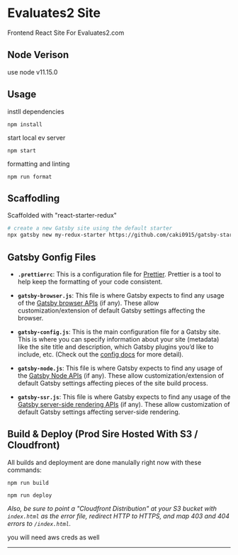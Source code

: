 # Evaluates2 Site
Frontend React Site For Evaluates2.com

## Node Verison

use node v11.15.0

## Usage

instll dependencies
```
npm install
```

start local ev server
```
npm start
```

formatting and linting
```
npm run format
```

## Scaffodling

Scaffolded with "react-starter-redux"

```sh
# create a new Gatsby site using the default starter
npx gatsby new my-redux-starter https://github.com/caki0915/gatsby-starter-redux
```

## Gatsby Gonfig Files

-  **`.prettierrc`**: This is a configuration file for [Prettier](https://prettier.io/). Prettier is a tool to help keep the formatting of your code consistent.

-  **`gatsby-browser.js`**: This file is where Gatsby expects to find any usage of the [Gatsby browser APIs](https://www.gatsbyjs.org/docs/browser-apis/) (if any). These allow customization/extension of default Gatsby settings affecting the browser.

-  **`gatsby-config.js`**: This is the main configuration file for a Gatsby site. This is where you can specify information about your site (metadata) like the site title and description, which Gatsby plugins you’d like to include, etc. (Check out the [config docs](https://www.gatsbyjs.org/docs/gatsby-config/) for more detail).

-  **`gatsby-node.js`**: This file is where Gatsby expects to find any usage of the [Gatsby Node APIs](https://www.gatsbyjs.org/docs/node-apis/) (if any). These allow customization/extension of default Gatsby settings affecting pieces of the site build process.

-  **`gatsby-ssr.js`**: This file is where Gatsby expects to find any usage of the [Gatsby server-side rendering APIs](https://www.gatsbyjs.org/docs/ssr-apis/) (if any). These allow customization of default Gatsby settings affecting server-side rendering.


## Build & Deploy (Prod Sire Hosted With S3 / Cloudfront)

All builds and deployment are done manulally right now with these commands:
```
npm run build
```
```
npm run deploy
```


*Also, be sure to point a "Cloudfront Distribution" at your S3 bucket with `index.html` as the error file, redirect HTTP to HTTPS, and map 403 and 404 errors to `/index.html`.*

you will need aws creds as well

--- 
